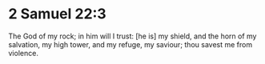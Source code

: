 # 2 Samuel 22:3

The God of my rock; in him will I trust: [he is] my shield, and the horn of my salvation, my high tower, and my refuge, my saviour; thou savest me from violence.
